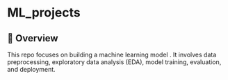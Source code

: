 # ML_projects
## 📌 Overview

This repo focuses on  building a machine learning model . It involves data preprocessing, exploratory data analysis (EDA), model training, evaluation, and deployment.


